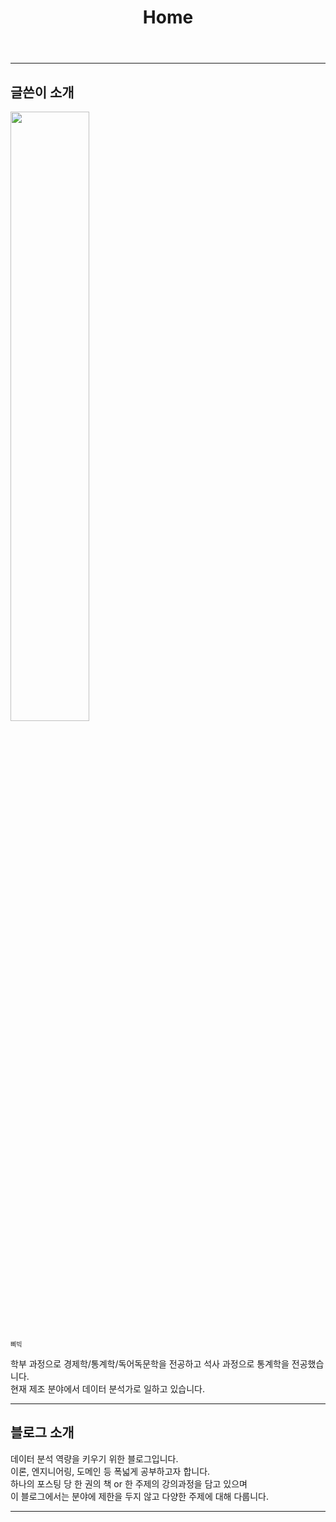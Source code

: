 ﻿---
title: Home
---

---

## 글쓴이 소개

<img src="https://img1.daumcdn.net/thumb/R1280x0/?scode=mtistory2&fname=https%3A%2F%2Fblog.kakaocdn.net%2Fdn%2FbxdtFz%2FbtqAfmWl2Zl%2FanXjXtfAfFUC0OOgkIcMWk%2Fimg.jpg" width="50%">

<font size="1"> 삐빅 </font> <br/>

학부 과정으로 경제학/통계학/독어독문학을 전공하고 석사 과정으로 통계학을 전공했습니다. <br/>
현재 제조 분야에서 데이터 분석가로 일하고 있습니다. <br/>


---

## 블로그 소개

데이터 분석 역량을 키우기 위한 블로그입니다. <br/>
이론, 엔지니어링, 도메인 등 폭넓게 공부하고자 합니다. <br/>
하나의 포스팅 당 한 권의 책 or 한 주제의 강의과정을 담고 있으며 <br/>
이 블로그에서는 분야에 제한을 두지 않고 다양한 주제에 대해 다룹니다. 

---

